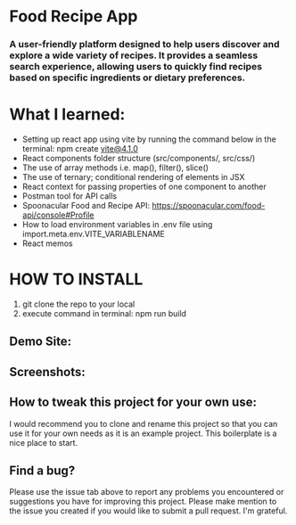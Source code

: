 # Food Recipe App

### A user-friendly platform designed to help users discover and explore a wide variety of recipes. It provides a seamless search experience, allowing users to quickly find recipes based on specific ingredients or dietary preferences.

# What I learned:

- Setting up react app using vite by running the command below in the terminal:
  npm create vite@4.1.0
- React components folder structure (src/components/, src/css/)
- The use of array methods i.e. map(), filter(), slice()
- The use of ternary; conditional rendering of elements in JSX
- React context for passing properties of one component to another
- Postman tool for API calls
- Spoonacular Food and Recipe API: https://spoonacular.com/food-api/console#Profile
- How to load environment variables in .env file using import.meta.env.VITE_VARIABLENAME
- React memos

# HOW TO INSTALL

1. git clone the repo to your local
2. execute command in terminal: npm run build

## Demo Site:

## Screenshots:

## How to tweak this project for your own use:

I would recommend you to clone and rename this project so that you can use it for your own needs as it is an example project. This boilerplate is a nice place to start.

## Find a bug?

Please use the issue tab above to report any problems you encountered or suggestions you have for improving this project. Please make mention to the issue you created if you would like to submit a pull request. I'm grateful.
